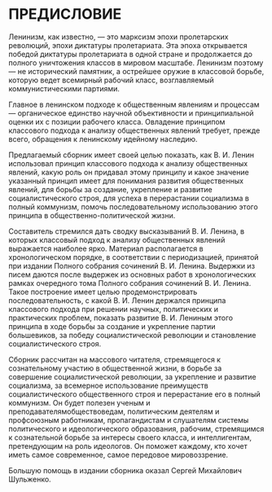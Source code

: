 # ПРЕДИСЛОВИЕ

Ленинизм, как известно, — это марксизм эпохи пролетарских революций, эпохи диктатуры пролетариата. Эта эпоха открывается победой диктатуры пролетариата в одной стране и продолжается до полного уничтожения классов в мировом масштабе. Ленинизм поэтому — не исторический памятник, а острейшее оружие в классовой борьбе, которую ведет всемирный рабочий класс, возглавляемый коммунистическими партиями.

Главное в ленинском подходе к общественным явлениям и процессам — органическое единство научной объективности и принципиальной оценки их с позиции рабочего класса. Овладение принципом классового подхода к анализу общественных явлений требует, прежде всего, обращения к ленинскому идейному наследию.

Предлагаемый сборник имеет своей целью показать, как В. И. Ленин использовал принцип классового подхода к анализу общественных явлений, какую роль он придавал этому принципу и какое значение указанный принцип имеет для понимания развития общественных явлений, для борьбы за создание, укрепление и развитие социалистического строя, для успеха в перерастании социализма в полный коммунизм, помочь последовательному использованию этого принципа в общественно-политической жизни.

Составитель стремился дать сводку высказываний В. И. Ленина, в которых классовый подход к анализу общественных явлений выражается наиболее ярко. Материал располагается в хронологическом порядке, в соответствии с периодизацией, принятой при издании Полного собрания сочинений В. И. Ленина. Выдержки из писем даются после выдержек из основных работ в хронологических рамках очередного тома Полного собрания сочинений В. И. Ленина. Такое построение имеет целью продемонстрировать последовательность, с какой В. И. Ленин держался принципа классового подхода при решении научных, политических и практических проблем, показать развитие В. И. Лениным этого принципа в ходе борьбы за создание и укрепление партии большевиков, за победу социалистической революции и становление социалистического строя.

Сборник рассчитан на массового читателя, стремящегося к сознательному участию в общественной жизни, в борьбе за совершение социалистической революции, за укрепление и развитие социализма, за всемерное использование преимуществ социалистического общественного строя и перерастание его в полный коммунизм. Он будет полезен ученым и преподавателямобществоведам, политическим деятелям и профсоюзным работникам, пропагандистам и слушателям системы политического и идеологического образования, рабочим, стремящимся к сознательной борьбе за интересы своего класса, и интеллигентам, претендующим на роль идеологов. Он поможет каждому, кто хочет иметь самое современное, самое передовое мировоззрение.

Большую помощь в издании сборника оказал Сергей Михайлович Шульженко.